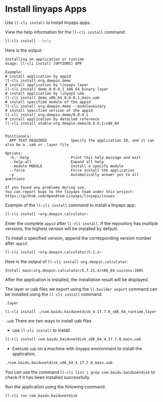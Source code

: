 <!--
SPDX-FileCopyrightText: 2023 UnionTech Software Technology Co., Ltd.

SPDX-License-Identifier: LGPL-3.0-or-later
-->

# Install linyaps Apps

Use `ll-cli install` to install linyaps apps.

View the help information for the `ll-cli install` command:

```bash
ll-cli install --help
```

Here is the output:

```text
Installing an application or runtime
Usage: ll-cli install [OPTIONS] APP

Example:
# install application by appid
ll-cli install org.deepin.demo
# install application by linyaps layer
ll-cli install demo_0.0.0.1_x86_64_binary.layer
# install application by linyaps uab
ll-cli install demo_x86_64_0.0.0.1_main.uab
# install specified module of the appid
ll-cli install org.deepin.demo --module=binary
# install specified version of the appid
ll-cli install org.deepin.demo/0.0.0.1
# install application by detailed reference
ll-cli install stable:org.deepin.demo/0.0.0.1/x86_64


Positionals:
  APP TEXT REQUIRED           Specify the application ID, and it can also be a .uab or .layer file

Options:
  -h,--help                   Print this help message and exit
  --help-all                  Expand all help
  --module MODULE             Install a specify module
  --force                     Force install the application
  -y                          Automatically answer yes to all questions

If you found any problems during use,
You can report bugs to the linyaps team under this project: https://github.com/OpenAtom-Linyaps/linyaps/issues
```

Example of the `ll-cli install` command to install a linyaps app:

```bash
ll-cli install <org.deepin.calculator>
```

Enter the complete `appid` after `ll-cli install`. If the repository has multiple versions, the highest version will be installed by default.

To install a specified version, append the corresponding version number after `appid`:

```bash
ll-cli install <org.deepin.calculator/5.1.2>
```

Here is the output of `ll-cli install org.deepin.calculator`:

```text
Install main:org.deepin.calculator/5.7.21.4/x86_64 success:100%
```

After the application is installed, the installation result will be displayed.

The layer or uab files we export using the `ll-builder export` command can be installed using the `ll-cli install` command.

`.layer`
```bash
ll-cli install ./com.baidu.baidunetdisk_4.17.7.0_x86_64_runtime.layer
```

`.uab`
There are two ways to install uab files
- use `ll-cli install` to install
```bash
ll-cli install com.baidu.baidunetdisk_x86_64_4.17.7.0_main.uab
```

- Execute `uab` on a machine with linyaps environment to install the application.
```bash
./com.baidu.baidunetdisk_x86_64_4.17.7.0_main.uab
```

You can use the command `ll-cli list | grep com.baidu.baidunetdisk` to check if it has been installed successfully.

Run the application using the following command.

```bash
ll-cli run com.baidu.baidunetdisk
```

